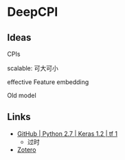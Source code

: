 # DeepCPI

## Ideas

CPIs

scalable: 可大可小

effective Feature embedding

Old model

## Links

- [GitHub | Python 2.7 | Keras 1.2 | tf 1](https://github.com/FangpingWan/DeepCPI)
  - 过时
- [Zotero](zotero://select/library/items/NMSLUFBE)